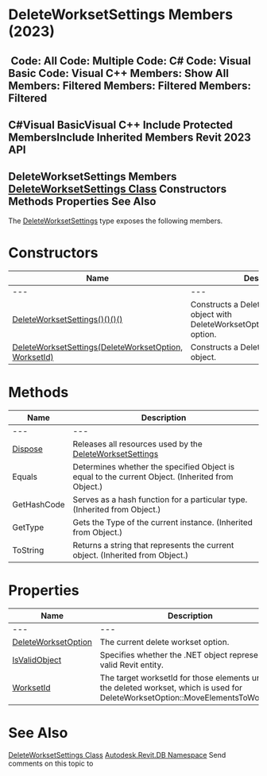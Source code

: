 # DeleteWorksetSettings Members (2023)

﻿
 Code: All Code: Multiple Code: C# Code: Visual Basic Code: Visual C++  Members: Show All Members: Filtered Members: Filtered Members: Filtered   
---  
C#Visual BasicVisual C++
Include Protected MembersInclude Inherited Members
Revit 2023 API  
---  
DeleteWorksetSettings Members  
[DeleteWorksetSettings Class](1952e14e-42d8-d672-0e72-d5fb1a83b73a.md "DeleteWorksetSettings Class") Constructors Methods Properties See Also  
---  
The [DeleteWorksetSettings](1952e14e-42d8-d672-0e72-d5fb1a83b73a.md "DeleteWorksetSettings Class") type exposes the following members.
# Constructors
| Name | Description |
| --- | --- |
| --- | --- | --- |
| [DeleteWorksetSettings()()()()](b6ac74c3-4ca6-27e7-c61b-0c496000fc18.md "DeleteWorksetSettings Constructor") | Constructs a DeleteWorksetSettings object with DeleteWorksetOption::DeleteAllElements option. |
| [DeleteWorksetSettings(DeleteWorksetOption, WorksetId)](3ff52b4f-b8f1-a4c7-4afd-a62375e55a16.md "DeleteWorksetSettings Constructor \(DeleteWorksetOption, WorksetId\)") | Constructs a DeleteWorksetSettings object. |

# Methods
| Name | Description |
| --- | --- |
| --- | --- | --- |
| [Dispose](27e3e91c-d184-b358-d2a3-ada77f5e70ee.md "Dispose Method") | Releases all resources used by the [DeleteWorksetSettings](1952e14e-42d8-d672-0e72-d5fb1a83b73a.md "DeleteWorksetSettings Class") |
| Equals | Determines whether the specified Object is equal to the current Object. (Inherited from Object.) |
| GetHashCode | Serves as a hash function for a particular type.  (Inherited from Object.) |
| GetType | Gets the Type of the current instance. (Inherited from Object.) |
| ToString | Returns a string that represents the current object. (Inherited from Object.) |

# Properties
| Name | Description |
| --- | --- |
| --- | --- | --- |
| [DeleteWorksetOption](087c5fa5-6b5d-19a6-e3bb-6ede5e7bbe22.md "DeleteWorksetOption Property") | The current delete workset option. |
| [IsValidObject](138df268-7212-b468-9423-0d5c1135a9d5.md "IsValidObject Property") | Specifies whether the .NET object represents a valid Revit entity. |
| [WorksetId](93d2f9b1-d9b0-0ce1-66e0-b9d464be9074.md "WorksetId Property") | The target worksetId for those elements under the deleted workset, which is used for DeleteWorksetOption::MoveElementsToWorkset. |

# See Also
[DeleteWorksetSettings Class](1952e14e-42d8-d672-0e72-d5fb1a83b73a.md "DeleteWorksetSettings Class")
[Autodesk.Revit.DB Namespace](87546ba7-461b-c646-cbb1-2cb8f5bff8b2.md "Autodesk.Revit.DB Namespace")
Send comments on this topic to 